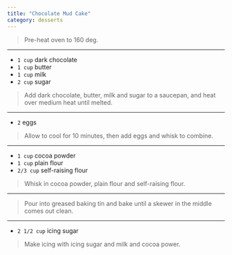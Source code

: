 ```yaml
---
title: "Chocolate Mud Cake"
category: desserts
---
```



> Pre-heat oven to 160 deg.

---

* `1 cup` dark chocolate
* `1 cup` butter
* `1 cup` milk
* `2 cup` sugar

> Add dark chocolate, butter, milk and sugar to a saucepan, and heat over medium heat until melted.

---

* `2` eggs

> Allow to cool for 10 minutes, then add eggs and whisk to combine.

---

* `1 cup` cocoa powder
* `1 cup` plain flour
* `2/3 cup` self-raising flour

> Whisk in cocoa powder, plain flour and self-raising flour.

---

> Pour into greased baking tin and bake until a skewer in the middle comes out clean.

---

* `2 1/2 cup` icing sugar

> Make icing with icing sugar and milk and cocoa power.

